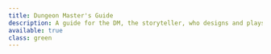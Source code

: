 ```yaml
---
title: Dungeon Master's Guide
description: A guide for the DM, the storyteller, who designs and plays the world around the player characters
available: true
class: green
---
```

